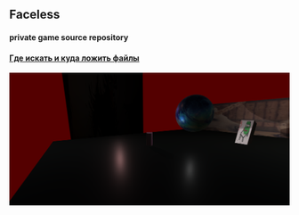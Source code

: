 ## Faceless 
#### private game source repository

#### [Где искать и куда ложить файлы](index.md)

![image](current_state.png)

